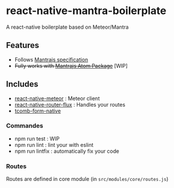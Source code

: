 # react-native-mantra-boilerplate
A react-native boilerplate based on Meteor/Mantra

## Features

* Follows [Mantrajs specification](https://kadirahq.github.io/mantra/)
* ~~Fully works with [Mantrajs Atom Package](https://github.com/mantrajs/mantrajs-atom-package)~~ [WIP]

## Includes

* [react-native-meteor](https://github.com/inProgress-team/react-native-meteor) : Meteor client
* [react-native-router-flux](https://github.com/aksonov/react-native-router-flux) : Handles your routes
* [tcomb-form-native](https://github.com/gcanti/tcomb-form-native)

### Commandes

* npm run test : WIP
* npm run lint : lint your with eslint
* npm run lintfix : automatically fix your code

### Routes

Routes are defined in core module (in `src/modules/core/routes.js`)